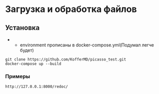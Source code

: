 # Загрузка и обработка файлов

## Установка

* * environment прописаны в docker-compose.yml(Подумал легче будет)
    
```
git clone https://github.com/KofferMD/picasso_test.git
docker-compose up --build
```

### Примеры
```
http://127.0.0.1:8000/redoc/
```
